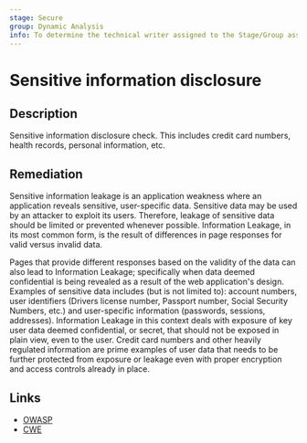 ```yaml
---
stage: Secure
group: Dynamic Analysis
info: To determine the technical writer assigned to the Stage/Group associated with this page, see https://handbook.gitlab.com/handbook/product/ux/technical-writing/#assignments
---
```


# Sensitive information disclosure

## Description

Sensitive information disclosure check. This includes credit card numbers, health records, personal information, etc.

## Remediation

Sensitive information leakage is an application weakness where an application reveals sensitive, user-specific data. Sensitive data may be used by an attacker to exploit its users. Therefore, leakage of sensitive data should be limited or prevented whenever possible. Information Leakage, in its most common form, is the result of differences in page responses for valid versus invalid data.

Pages that provide different responses based on the validity of the data can also lead to Information Leakage; specifically when data deemed confidential is being revealed as a result of the web application's design. Examples of sensitive data includes (but is not limited to): account numbers, user identifiers (Drivers license number, Passport number, Social Security Numbers, etc.) and user-specific information (passwords, sessions, addresses). Information Leakage in this context deals with exposure of key user data deemed confidential, or secret, that should not be exposed in plain view, even to the user. Credit card numbers and other heavily regulated information are prime examples of user data that needs to be further protected from exposure or leakage even with proper encryption and access controls already in place.

## Links

- [OWASP](https://owasp.org/Top10/A01_2021-Broken_Access_Control)
- [CWE](https://cwe.mitre.org/data/definitions/200.html)
